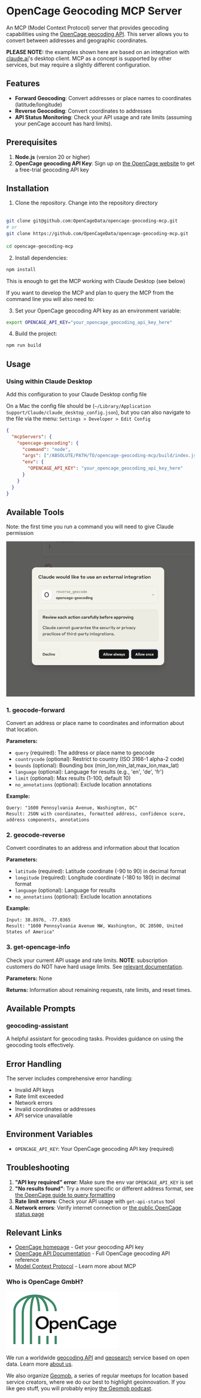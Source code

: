 # OpenCage Geocoding MCP Server

An MCP (Model Context Protocol) server that provides geocoding capabilities using the [OpenCage geocoding API](https://opencagedata.com/api).
This server allows you to convert between addresses and geographic coordinates.

**PLEASE NOTE:** the examples shown here are based on an integration with [claude.ai](https://claude.ai/)'s desktop client. MCP as a concept is supported by other services, but may require a slightly different configuration.

## Features

- **Forward Geocoding**: Convert addresses or place names to coordinates (latitude/longitude)
- **Reverse Geocoding**: Convert coordinates to addresses
- **API Status Monitoring**: Check your API usage and rate limits (assuming your penCage account has hard limits).

## Prerequisites

1. **Node.js** (version 20 or higher)
2. **OpenCage geocoding API Key**: Sign up on [the OpenCage website](https://opencagedata.com/) to get a free-trial geocoding API key

## Installation

1. Clone the repository. Change into the repository directory

```bash

git clone git@github.com:OpenCageData/opencage-geocoding-mcp.git
# or
git clone https://github.com/OpenCageData/opencage-geocoding-mcp.git

cd opencage-geocoding-mcp
```

2. Install dependencies:

```bash
npm install
```

This is enough to get the MCP working with Claude Desktop (see below)

If you want to develop the MCP and plan to query the MCP from the command line 
you will also need to:


3. Set your OpenCage geocoding API key as an environment variable:

```bash
export OPENCAGE_API_KEY="your_opencage_geocoding_api_key_here"
```

4. Build the project:

```bash
npm run build
```

## Usage

### Using within Claude Desktop

Add this configuration to your Claude Desktop config file

On a Mac the config file should be (`~/Library/Application Support/Claude/claude_desktop_config.json`), but you can also navigate to the file via the menu: `Settings > Developer > Edit Config`

```json
{
  "mcpServers": {
    "opencage-geocoding": {
      "command": "node",
      "args": ["/ABSOLUTE/PATH/TO/opencage-geocoding-mcp/build/index.js"],
      "env": {
        "OPENCAGE_API_KEY": "your_opencage_geocoding_api_key_here"
      }
    }
  }
}
```

## Available Tools

Note: the first time you run a command you will need to give Claude permission

![Allow external integration](allow-external-integration.png)

### 1. geocode-forward

Convert an address or place name to coordinates and information about that location.

**Parameters:**

- `query` (required): The address or place name to geocode
- `countrycode` (optional): Restrict to country (ISO 3166-1 alpha-2 code)
- `bounds` (optional): Bounding box (min_lon,min_lat,max_lon,max_lat)
- `language` (optional): Language for results (e.g., 'en', 'de', 'fr')
- `limit` (optional): Max results (1-100, default 10)
- `no_annotations` (optional): Exclude location annotations

**Example:**

```
Query: "1600 Pennsylvania Avenue, Washington, DC"
Result: JSON with coordinates, formatted address, confidence score, address components, annotations
```

### 2. geocode-reverse

Convert coordinates to an address and information about that location

**Parameters:**

- `latitude` (required): Latitude coordinate (-90 to 90) in decimal format
- `longitude` (required): Longitude coordinate (-180 to 180) in decimal format
- `language` (optional): Language for results
- `no_annotations` (optional): Exclude location annotations

**Example:**

```
Input: 38.8976, -77.0365
Result: "1600 Pennsylvania Avenue NW, Washington, DC 20500, United States of America"
```

### 3. get-opencage-info

Check your current API usage and rate limits.
**NOTE**: subscription customers do NOT have hard usage limits. See [relevant documentation](https://opencagedata.com/api#rate-limiting).

**Parameters:** None

**Returns:** Information about remaining requests, rate limits, and reset times.

## Available Prompts

### geocoding-assistant

A helpful assistant for geocoding tasks. Provides guidance on using the geocoding tools effectively.

## Error Handling

The server includes comprehensive error handling:

- Invalid API keys
- Rate limit exceeded
- Network errors
- Invalid coordinates or addresses
- API service unavailable

## Environment Variables

- `OPENCAGE_API_KEY`: Your OpenCage geocoding API key (required)

## Troubleshooting

1. **"API key required" error**: Make sure the env var `OPENCAGE_API_KEY` is set
2. **"No results found"**: Try a more specific or different address format, see [the OpenCage guide to query formatting](https://opencagedata.com/guides/how-to-format-your-geocoding-query)
3. **Rate limit errors**: Check your API usage with `get-api-status` tool
4. **Network errors**: Verify internet connection or [the public OpenCage status page](https://status.opencagedata.com/)

## Relevant Links

- [OpenCage homepage](https://opencagedata.com/) - Get your geocoding API key
- [OpenCage API Documentation](https://opencagedata.com/api) - Full OpenCage geocoding API reference
- [Model Context Protocol](https://modelcontextprotocol.io/) - Learn more about MCP

### Who is OpenCage GmbH?

<a href="https://opencagedata.com"><img src="opencage_logo_300_150.png"></a>

We run a worldwide [geocoding API](https://opencagedata.com/api) and [geosearch](https://opencagedata.com/geosearch) service based on open data.
Learn more [about us](https://opencagedata.com/about).

We also organize [Geomob](https://thegeomob.com), a series of regular meetups for location based service creators, where we do our best to highlight geoinnovation. If you like geo stuff, you will probably enjoy [the Geomob podcast](https://thegeomob.com/podcast/).
